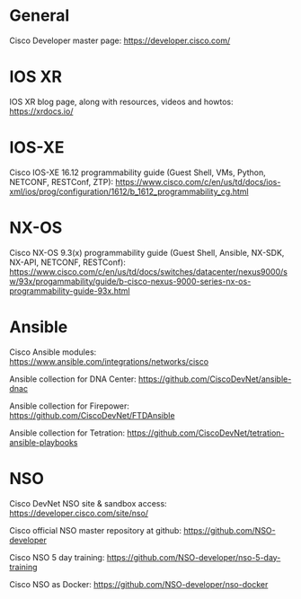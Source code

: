 # General

Cisco Developer master page:
https://developer.cisco.com/

# IOS XR

IOS XR blog page, along with resources, videos and howtos:
https://xrdocs.io/

# IOS-XE

Cisco IOS-XE 16.12 programmability guide (Guest Shell, VMs, Python, NETCONF, RESTConf, ZTP):
https://www.cisco.com/c/en/us/td/docs/ios-xml/ios/prog/configuration/1612/b_1612_programmability_cg.html

# NX-OS

Cisco NX-OS 9.3(x) programmability guide (Guest Shell, Ansible, NX-SDK, NX-API, NETCONF, RESTConf): 
https://www.cisco.com/c/en/us/td/docs/switches/datacenter/nexus9000/sw/93x/progammability/guide/b-cisco-nexus-9000-series-nx-os-programmability-guide-93x.html

# Ansible

Cisco Ansible modules:
https://www.ansible.com/integrations/networks/cisco

Ansible collection for DNA Center:
https://github.com/CiscoDevNet/ansible-dnac

Ansible collection for Firepower:
https://github.com/CiscoDevNet/FTDAnsible

Ansible collection for Tetration:
https://github.com/CiscoDevNet/tetration-ansible-playbooks

# NSO

Cisco DevNet NSO site & sandbox access:
https://developer.cisco.com/site/nso/

Cisco official NSO master repository at github:
https://github.com/NSO-developer

Cisco NSO 5 day training:
https://github.com/NSO-developer/nso-5-day-training

Cisco NSO as Docker:
https://github.com/NSO-developer/nso-docker